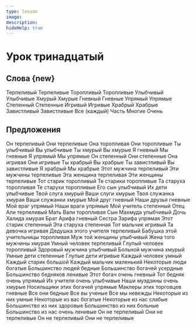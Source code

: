 ```yaml
---
type: lesson
image:
description:
hideHelp: true
---
```


# Урок тринадцатый

## Слова {new}

Терпеливый
Терпеливые
Торопливый
Торопливые
Улыбчивый
Улыбчивые
Хмурый
Хмурые
Гневный
Гневные
Упрямый
Упрямые
Степенный
Степенные
Игривый
Игривые
Храбрый
Храбрые
Завистливый
Завистливые
Все (каждый)
Часть
Многие
Очень

## Предложения

Он терпеливый
Они терпеливые
Она торопливая
Они торопливые
Ты улыбчивый
Вы улыбчивые
Ты хмурый
Вы хмурые
Я гневный
Мы гневные
Я упрямый
Мы упрямые
Он степенный
Они степенные
Она игривая
Они игривые
Ты храбрый
Вы храбрые
Ты завистливый
Вы завистливые
Я храбрый
Мы храбрые
Этот мужчина терпеливый
Эти мужчины терпеливые
Эта женщина терпеливая
Эти женщины терпеливые
Тот старик торопливый
Те старики торопливые
Та старуха торопливая
Те старухи торопливые
Его сын улыбчивый
Их дети улыбчивые
Твой слуга хмурый
Ваши слуги хмурые
Твоя служанка хмурая
Ваши служанки хмурые
Мой друг гневный
Наши друзья гневные
Мой враг упрямый
Наши враги упрямые
Мой учитель степенный
Отец Али терпеливый
Мать Вали торопливая
Сын Махмуда улыбчивый
Дочь Халида хмурая
Брат Арифа гневный
Сестра Зарифа упрямая
Этот старик степенный
Эта старуха степенная
Тот мальчик игривый
Та девочка игривая
Дедушка этого учителя терпеливый
Бабушка этой учительницы торопливая
Муж той женщины улыбчивый
Жена того мужчины хмурая
Умный человек терпеливый
Глупый человек торопливый
Здоровый мужчина улыбчивый
Больной мужчина хмурый
Умные дети степенные
Глупые дети игривые
Каждый человек умный
Каждый старик большой
Каждый мальчик маленький
Некоторые люди богатые
Большинство людей бедные
Большинство богачей усердные
Большинство бедняков ленивые
Этот богач очень гневный
Тот бедняк очень упрямый
Их учителя очень улыбчивые
Наши муэдзины очень хмурые
Носильщики этих богачей упрямые
Маклеры этих торговцев гневные
Все они бедные
Все вы ученые
Все мы невежды
Некоторые из них умные
Некоторые из вас богатые
Некоторые из нас слабые
Большинство из них здоровые
Большинство из них больные
Большинство из нас очень ленивые
Он не терпеливый
Они не терпеливые
Он не терпеливый
Они не терпеливые

